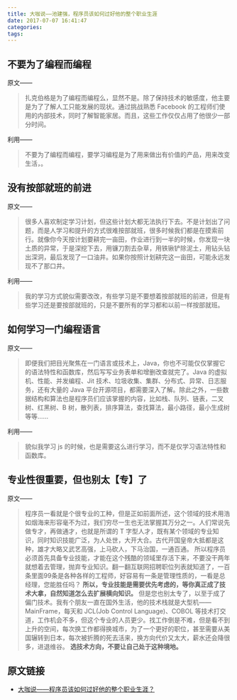```yaml
---
title: 大咖说——池建强，程序员该如何过好他的整个职业生涯
date: 2017-07-07 16:41:47
categories:
tags:
---
```


## 不要为了编程而编程

原文——

> 扎克伯格是为了编程而编程么，显然不是。除了保持技术的敏感度，他主要是为了了解人工只能发展的现状。通过挑战熟悉 Facebook 的工程师们使用的内部技术，同时了解智能家居。而且，这些工作仅仅占用了他很少一部分时间。

利用——

> 不要为了编程而编程，要学习编程是为了用来做出有价值的产品，用来改变生活，。

## 没有按部就班的前进

原文——

> 很多人喜欢制定学习计划，但这些计划大都无法执行下去。不是计划出了问题，而是人学习和提升的方式很难按部就班，很多时候我们都是在摸索前行。就像你今天按计划要耕完一亩田，作业进行到一半的时候，你发现一块土质的异常，于是深挖下去，用镰刀割去杂草，用铁锹铲除泥土，用钻头钻出深洞，最后发现了一口油井。如果你按照计划耕完这一亩田，可能永远发现不了那口井。

利用——

> 我的学习方式貌似需要改改，有些学习是不要想着按部就班的前进，但是有些学习还是要按部就班的，只是不要所有的学习都和以前一样按部就班。

## 如何学习一门编程语言

原文——

> 即便我们把目光聚焦在一门语言或技术上，Java，你也不可能仅仅掌握它的语法特性和函数库，然后写写业务表单和增删改查就完了。Java 的虚拟机、性能、并发编程、Jit 技术、垃圾收集、集群、分布式、异常、日志服务，还有大量的 Java 平台开源项目，都需要深入了解。除此之外，一些数据结构和算法也是程序员们应该掌握的内容，比如栈、队列、链表，二叉树、红黑树、B 树，散列表，排序算法，查找算法，最小路径，最小生成树等等……

利用——

> 貌似我学习 js 的时候，也是需要这么进行学习，而不是仅学习语法特性和函数库。

## 专业性很重要，但也别太【专】了

原文——

> 程序员一看就是个很专业的工种，但是正如前面所述，这个领域的技术用浩如烟海来形容毫不为过，我们穷尽一生也无法掌握其万分之一。人们常说先做专才，再做通才，也就是所谓的 T 字型人才，既有某个领域的专业知识，同时知识技能广泛，为人处世，大开大合。古代开国皇帝大抵都是这种，雄才大略又武艺高强，上马砍人，下马治国，一通百通。
> 所以程序员必须首先具备专业技能，才能在这个残酷的领域里存活下来，不要没干两年就想着去管理，抛弃专业知识。翻一翻互联网招聘职位列表就知道了，一百条里面99条是各种各样的工程师，好容易有一条是管理性质的，一看是总经理，您能胜任吗？
> **所以，专业技能是需要优先考虑的，等你真正成了技术大拿，自然知道怎么去扩展横向知识。**
> 但是您也别太专了，以至于成了偏门技术。我有个朋友一直在国外生活，他的技术栈就是大型机——MainFrame，每天和 JCL(Job Control Language)、COBOL 等技术打交道，工作机会不多，但这个专业的人员更少。找工作倒是不难，但是看不到上升的空间，每次换工作都得换城市，为了一个更好的职位，甚至需要从美国辗转到日本，每次被折腾的死去活来，换方向代价又太大，薪水还会降很多，进退维谷。
> **选技术方向，不要让自己处于这种境地。**

## 原文链接

<!-- TODO: 加入链接 -->

- [大咖说——程序员该如何过好他的整个职业生涯？]()
